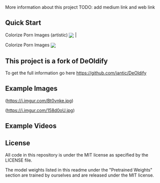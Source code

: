 More information about this project TODO: add medium link and web link

## Quick Start

Colorize Porn Images (artistic) [<img src="https://colab.research.google.com/assets/colab-badge.svg" align="center">](https://colab.research.google.com/github/jantic/DeOldify/blob/master/PornImageColorizerColab.ipynb) |

Colorize Porn  Images [<img src="https://colab.research.google.com/assets/colab-badge.svg" align="center">](https://colab.research.google.com/github/jantic/DeOldify/blob/master/PornVideoColorizerColab.ipynb)


## This project is a fork of DeOldify

To get the full information go here https://github.com/jantic/DeOldify


## Example Images

(https://i.imgur.com/Bt0vnke.jpg)

(https://i.imgur.com/158d0oU.jpg)

## Example Videos



## License

All code in this repository is under the MIT license as specified by the LICENSE file.

The model weights listed in this readme under the "Pretrained Weights" section are trained by ourselves and are released under the MIT license.
